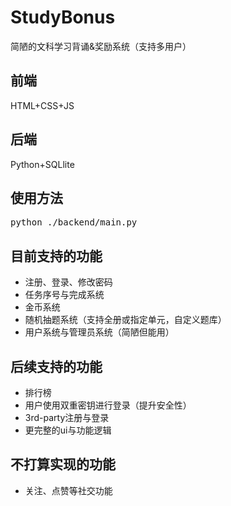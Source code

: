 # StudyBonus
简陋的文科学习背诵&amp;奖励系统（支持多用户）
## 前端
HTML+CSS+JS
## 后端
Python+SQLlite
## 使用方法
<pre>python ./backend/main.py</pre>
## 目前支持的功能
- 注册、登录、修改密码
- 任务序号与完成系统
- 金币系统
- 随机抽题系统（支持全册或指定单元，自定义题库）
- 用户系统与管理员系统（简陋但能用）
## 后续支持的功能
- 排行榜
- 用户使用双重密钥进行登录（提升安全性）
- 3rd-party注册与登录
- 更完整的ui与功能逻辑
## 不打算实现的功能
- 关注、点赞等社交功能
<br />
<br />
<br />
<br />
<br />
